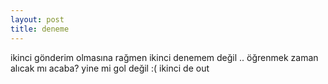 ```yaml
---
layout: post
title: deneme
---
```

ikinci gönderim olmasına rağmen ikinci denemem değil .. öğrenmek zaman alıcak mı
acaba?
yine mi gol değil :(
ikinci de out

